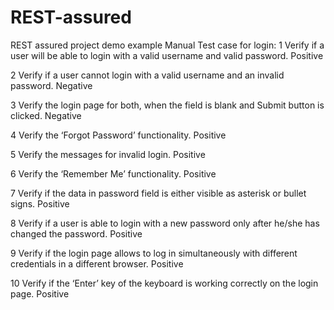 # REST-assured
REST assured project demo example
Manual Test case for login:
1	Verify if a user will be able to login with a valid username and valid password.	Positive

2	Verify if a user cannot login with a valid username and an invalid password.	Negative

3	Verify the login page for both, when the field is blank and Submit button is clicked.	Negative

4	Verify the ‘Forgot Password’ functionality.	Positive

5	Verify the messages for invalid login.	Positive

6	Verify the ‘Remember Me’ functionality.	Positive

7	Verify if the data in password field is either visible as asterisk or bullet signs.	Positive

8	Verify if a user is able to login with a new password only after he/she has changed the password.	Positive

9	Verify if the login page allows to log in simultaneously with different credentials in a different browser.	Positive

10	Verify if the ‘Enter’ key of the keyboard is working correctly on the login page.	Positive
